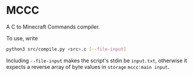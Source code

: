 # MCCC

A C to Minecraft Commands compiler.

To use, write
```bash
python3 src/compile.py <src>.c [--file-input] 
```

Including `--file-input` makes the script's stdin be `input.txt`, otherwise it expects
a reverse array of byte values in `storage` `mccc:main input`.

